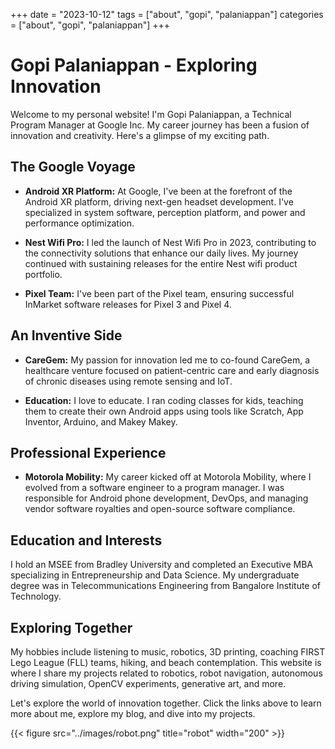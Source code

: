 +++
date = "2023-10-12"
tags = ["about", "gopi", "palaniappan"]
categories = ["about", "gopi", "palaniappan"]
+++

# Gopi Palaniappan - Exploring Innovation

Welcome to my personal website! I'm Gopi Palaniappan, a Technical Program Manager at Google Inc. My career journey has been a fusion of innovation and creativity. Here's a glimpse of my exciting path.

## The Google Voyage

- **Android XR Platform:** At Google, I've been at the forefront of the Android XR platform, driving next-gen headset development. I've specialized in system software, perception platform, and power and performance optimization.

- **Nest Wifi Pro:** I led the launch of Nest Wifi Pro in 2023, contributing to the connectivity solutions that enhance our daily lives. My journey continued with sustaining releases for the entire Nest wifi product portfolio.

- **Pixel Team:** I've been part of the Pixel team, ensuring successful InMarket software releases for Pixel 3 and Pixel 4.

## An Inventive Side

- **CareGem:** My passion for innovation led me to co-found CareGem, a healthcare venture focused on patient-centric care and early diagnosis of chronic diseases using remote sensing and IoT.

- **Education:** I love to educate. I ran coding classes for kids, teaching them to create their own Android apps using tools like Scratch, App Inventor, Arduino, and Makey Makey.

## Professional Experience

- **Motorola Mobility:** My career kicked off at Motorola Mobility, where I evolved from a software engineer to a program manager. I was responsible for Android phone development, DevOps, and managing vendor software royalties and open-source software compliance.

## Education and Interests

I hold an MSEE from Bradley University and completed an Executive MBA specializing in Entrepreneurship and Data Science. My undergraduate degree was in Telecommunications Engineering from Bangalore Institute of Technology.

## Exploring Together

My hobbies include listening to music, robotics, 3D printing, coaching FIRST Lego League (FLL) teams, hiking, and beach contemplation. This website is where I share my projects related to robotics, robot navigation, autonomous driving simulation, OpenCV experiments, generative art, and more.

Let's explore the world of innovation together. Click the links above to learn more about me, explore my blog, and dive into my projects.


{{< figure src="../images/robot.png" title="robot" width="200" >}}
